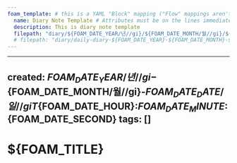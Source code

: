 ```yaml
---
foam_template: # this is a YAML "Block" mapping ("Flow" mappings aren't supported)
  name: Diary Note Template # Attributes must be on the lines immediately following `foam_template`
  description: This is diary note template
  filepath: "diary/${FOAM_DATE_YEAR/년//gi}/${FOAM_DATE_MONTH/월//gi}/${FOAM_DATE_YEAR/년//gi}-${FOAM_DATE_MONTH/월//gi}-${FOAM_DATE_DATE/일//gi}_${FOAM_TITLE}.md"
  # filepath: "diary/daily-diary-${FOAM_DATE_YEAR}-${FOAM_DATE_MONTH}-${FOAM_DATE_DATE}.md"
---
```


<!-- The actual contents of the template begin after the `---` thematic break immediately below this line-->
---
created: ${FOAM_DATE_YEAR/년//gi}-${FOAM_DATE_MONTH/월//gi}-${FOAM_DATE_DATE/일//gi}T${FOAM_DATE_HOUR}:${FOAM_DATE_MINUTE}:${FOAM_DATE_SECOND}
tags: []
---

# ${FOAM_TITLE}
